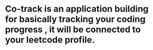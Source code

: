 # Co-track is an application building for basically tracking your coding progress , it will be connected to your leetcode profile.
